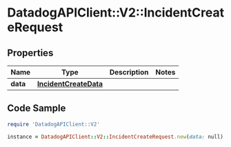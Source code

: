 # DatadogAPIClient::V2::IncidentCreateRequest

## Properties

Name | Type | Description | Notes
------------ | ------------- | ------------- | -------------
**data** | [**IncidentCreateData**](IncidentCreateData.md) |  | 

## Code Sample

```ruby
require 'DatadogAPIClient::V2'

instance = DatadogAPIClient::V2::IncidentCreateRequest.new(data: null)
```


